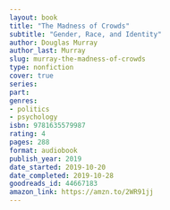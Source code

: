 ```yaml
---
layout: book
title: "The Madness of Crowds"
subtitle: "Gender, Race, and Identity"
author: Douglas Murray
author_last: Murray
slug: murray-the-madness-of-crowds
type: nonfiction
cover: true
series: 
part: 
genres:
- politics
- psychology
isbn: 9781635579987
rating: 4
pages: 288
format: audiobook
publish_year: 2019
date_started: 2019-10-20
date_completed: 2019-10-28
goodreads_id: 44667183
amazon_link: https://amzn.to/2WR91jj
---
```

